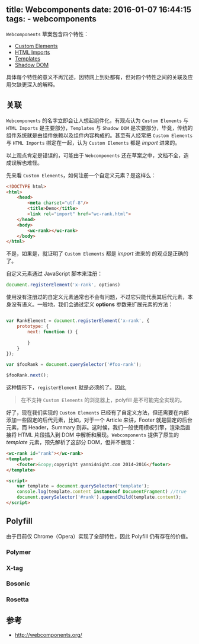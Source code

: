 title: Webcomponents
date: 2016-01-07 16:44:15
tags:
    - webcomponents
---

`Webcomponents` 草案包含四个特性：

 - [Custom Elements](http://w3c.github.io/webcomponents/spec/custom/)
 - [HTML Imports](http://w3c.github.io/webcomponents/spec/imports/)
 - [Templates](https://html.spec.whatwg.org/multipage/scripting.html#the-template-element)
 - [Shadow DOM](http://w3c.github.io/webcomponents/spec/shadow/)

具体每个特性的意义不再冗述，因特网上到处都有，但对四个特性之间的关联及应用欠缺更深入的解释。

## 关联

`Webcomponents` 的名字立即会让人想起组件化，有观点认为 `Custom Elements` 与 `HTML Imports` 是主要部分，`Templates` 与 `Shadow DOM` 是次要部分，毕竟，传统的组件系统就是由组件依赖以及组件内容构成的。甚至有人经常把 `Custom Elements` 与 `HTML Imports` 绑定在一起，认为 `Custom Elements` 都是 _import_ 进来的。

以上观点肯定是错误的，可能由于 `Webcomponents` 还在草案之中，文档不全，造成误解也难怪。

先来看 `Custom Elements`，如何注册一个自定义元素？是这样么：

```html
<!DOCTYPE html>
<html>
    <head>
        <meta charset="utf-8"/>
        <title>Demo</title>
        <link rel="import" href="wc-rank.html">
    </head>
    <body>
        <wc-rank></wc-rank>
    </body>
</html>
```

不是，如果是，就证明了 `Custom Elements` 都是 _import_ 进来的
的观点是正确的了。

自定义元素通过 JavaScript 脚本来注册：

```javascript
document.registerElement('x-rank', options)
```

使用没有注册过的自定义元素通常也不会有问题，不过它只能代表其后代元素，本身没有语义。一般地，我们会通过定义 __options__ 参数来扩展元素的方法：

```javascript

var RankElement = document.registerElement('x-rank', {
    prototype: {
        next: function () {
        
        }
    }
});

var $fooRank = document.querySelector('#foo-rank');

$fooRank.next();

```

这种情形下，`registerElement` 就是必须的了。因此,

>在不支持 `Custom Elements` 的浏览器上，polyfill 是不可能完全实现的。

好了，现在我们实现的 `Custom Elements` 已经有了自定义方法，但还需要在内部添加一些固定的后代元素，比如，对于一个 Article 来讲，Footer 就是固定的后台元素，而 Header，Summary 则非。这时候，我们一般使用模板引擎，渲染后直接将 HTML 片段插入到 DOM 中解析和展现。`Webcomponents` 提供了原生的 _template_ 元素，预先解析了这部分 DOM，但并不展现：

```html
<wc-rank id="rank"></wc-rank>
<template>
    <footer>&copy;copyright yanni4night.com 2014~2016</footer>
</template>

<script>
    var template = document.querySelector('template');
    console.log(template.content instanceof DocumentFragment) //true
    document.querySelector('#rank').appendChild(template.content);
</script>
```



## Polyfill

 由于目前仅 Chrome（Opera）实现了全部特性，因此 Polyfill 仍有存在的价值。

### Polymer
### X-tag
### Bosonic
### Rosetta
## 参考
 - <http://webcomponents.org/>